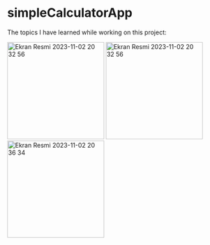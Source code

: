 # simpleCalculatorApp

The topics I have learned while working on this project:


 
<img width="222" alt="Ekran Resmi 2023-11-02 20 32 56" src="https://github.com/FurkanCAPKIN/BasicCalculatorApp/assets/92672616/0d074f60-7055-4c55-a251-c059d8593cdf">
<img width="222" alt="Ekran Resmi 2023-11-02 20 32 56" src="https://github.com/FurkanCAPKIN/BasicCalculatorApp/assets/92672616/24a1e066-8a33-42b4-955b-c754dad15938">
<img width="222" alt="Ekran Resmi 2023-11-02 20 36 34" src="https://github.com/FurkanCAPKIN/BasicCalculatorApp/assets/92672616/79dda635-18fb-4544-b34c-cf34c200c018">
